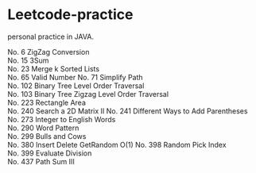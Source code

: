 # Leetcode-practice

personal practice in JAVA.

No. 6     ZigZag Conversion  
No. 15    3Sum  
No. 23    Merge k Sorted Lists  
No. 65    Valid Number 
No. 71    Simplify Path  
No. 102   Binary Tree Level Order Traversal  
No. 103   Binary Tree Zigzag Level Order Traversal  
No. 223   Rectangle Area  
No. 240   Search a 2D Matrix II
No. 241   Different Ways to Add Parentheses  
No. 273   Integer to English Words  
No. 290   Word Pattern  
No. 299   Bulls and Cows  
No. 380   Insert Delete GetRandom O(1) 
No. 398   Random Pick Index  
No. 399   Evaluate Division  
No. 437  Path Sum III  

